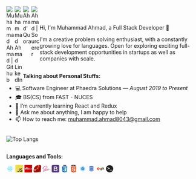 <a href="https://github.com/MA-Ahmad">
  <img align="left" alt="Muhammad Ahmad | Github" width="22px" src="https://cdn.jsdelivr.net/npm/simple-icons@v3/icons/github.svg" />
</a>
<a href="https://www.linkedin.com/in/muhammad-ahmad20/">
  <img align="left" alt="Muhammad Ahmad LinkedIn" width="22px" src="https://cdn.jsdelivr.net/npm/simple-icons@v3/icons/linkedin.svg" />
</a>
<a href="https://www.quora.com/profile/Muhammad-Ahmad-66">
  <img align="left" alt="Ahmad' Quora" width="22px" src="https://cdn.jsdelivr.net/npm/simple-icons@v3/icons/quora.svg" />
</a>
<a href="https://sourcerer.io/ma-ahmad">
  <img alt="Ahmad | Sourcerer" width="22px" align="left" src="https://sourcerer.io/icons/logo-sharing.svg" >
</a>

<br />
<br />

Hi, I'm Muhammad Ahmad, a Full Stack Developer 🚀

I'm a creative problem solving enthusiast, with a constantly growing love for languages.
Open for exploring exciting full-stack development opportunities in startups as well as companies with scale.

##

**Talking about Personal Stuffs:**
- 💻 Software Engineer at Phaedra Solutions — *August 2019 to Present*
- 🎓 BS(CS) from FAST - NUCES
- 🌱 I’m currently learning React and Redux
- 💬 Ask me about anything, I am happy to help
- 📫 How to reach me: muhammad.ahmad8043@gmail.com

<!--
- 👨🏽‍💻 I’m currently working on React and Rails.
- 👯 I’m looking to collaborate on DevPost
- ⚡️ Fun-Fact: Anything is possible
-->

##

<!-- [![trophy](https://github-profile-trophy.vercel.app/?username=ma-ahmad)](https://github.com/ryo-ma/github-profile-trophy) -->

![Top Langs](https://github-readme-stats.vercel.app/api/top-langs/?username=ma-ahmad&show_icons=true&layout=compact&theme=vue)

##

**Languages and Tools:**  

<code><img height="20" src="https://raw.githubusercontent.com/github/explore/80688e429a7d4ef2fca1e82350fe8e3517d3494d/topics/react/react.png"></code>
<code><img height="20" src="https://raw.githubusercontent.com/github/explore/80688e429a7d4ef2fca1e82350fe8e3517d3494d/topics/javascript/javascript.png"></code>
<code><img height="20" src="https://raw.githubusercontent.com/github/explore/80688e429a7d4ef2fca1e82350fe8e3517d3494d/topics/rails/rails.png"></code>
<code><img height="20" src="https://raw.githubusercontent.com/github/explore/80688e429a7d4ef2fca1e82350fe8e3517d3494d/topics/ruby/ruby.png"></code>
<code><img height="20" src="https://raw.githubusercontent.com/github/explore/80688e429a7d4ef2fca1e82350fe8e3517d3494d/topics/sass/sass.png"></code>
<code><img height="20" src="https://raw.githubusercontent.com/github/explore/80688e429a7d4ef2fca1e82350fe8e3517d3494d/topics/bootstrap/bootstrap.png"></code>
<code><img height="20" src="https://raw.githubusercontent.com/github/explore/80688e429a7d4ef2fca1e82350fe8e3517d3494d/topics/css/css.png"></code>
<code><img height="20" src="https://raw.githubusercontent.com/github/explore/80688e429a7d4ef2fca1e82350fe8e3517d3494d/topics/html/html.png"></code>
<code><img height="20" src="https://raw.githubusercontent.com/github/explore/80688e429a7d4ef2fca1e82350fe8e3517d3494d/topics/webpack/webpack.png"></code>
<code><img height="20" src="https://raw.githubusercontent.com/github/explore/80688e429a7d4ef2fca1e82350fe8e3517d3494d/topics/sql/sql.png"></code>
<code><img height="20" src="https://raw.githubusercontent.com/github/explore/80688e429a7d4ef2fca1e82350fe8e3517d3494d/topics/git/git.png"></code>
<code><img height="20" src="https://raw.githubusercontent.com/github/explore/80688e429a7d4ef2fca1e82350fe8e3517d3494d/topics/terminal/terminal.png"></code>
